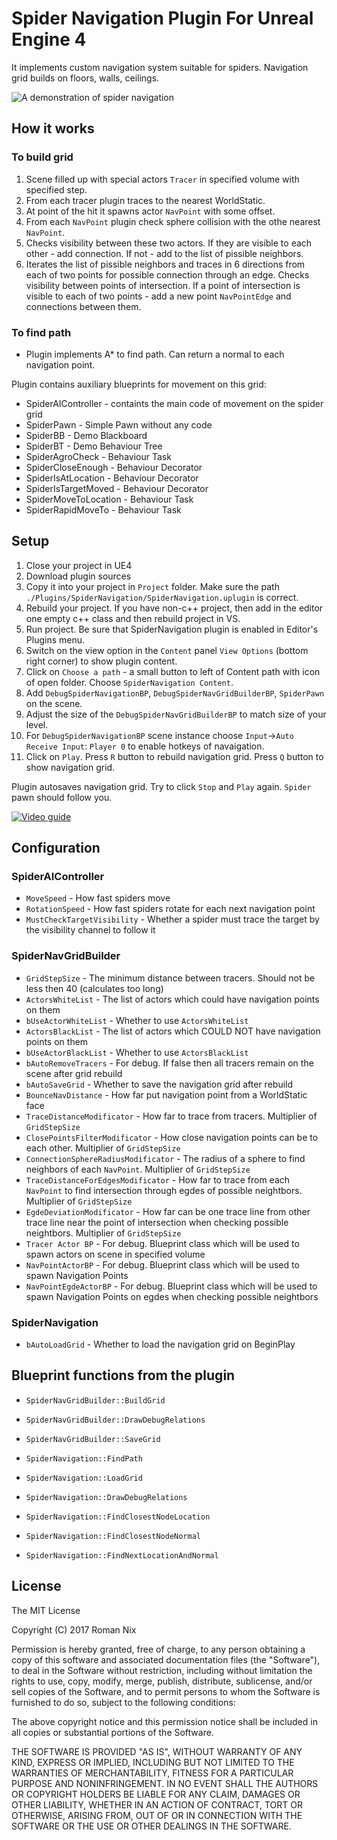 # Spider Navigation Plugin For Unreal Engine 4

It implements custom navigation system suitable for spiders.
Navigation grid builds on floors, walls, ceilings.

![A demonstration of spider navigation](http://s.getid.org/github/spider-navigation-plugin.gif)

## How it works

### To build grid

1. Scene filled up with special actors `Tracer` in specified volume with specified step.
2. From each tracer plugin traces to the nearest WorldStatic.
3. At point of the hit it spawns actor `NavPoint` with some offset.
4. From each `NavPoint` plugin check sphere collision with the othe nearest `NavPoint`.
5. Checks visibility between these two actors. If they are visible to each other - add connection. If not - add to the list of pissible neighbors.
6. Iterates the list of pissible neighbors and traces in 6 directions from each of two points for possible connection through an edge. 
Checks visibility between points of intersection. If a point of intersection is visible to each of two points - add a new point `NavPointEdge` and connections between them.

### To find path
* Plugin implements A* to find path. Can return a normal to each navigation point.

Plugin contains auxiliary blueprints for movement on this grid:

* SpiderAIController - containts the main code of movement on the spider grid
* SpiderPawn - Simple Pawn without any code
* SpiderBB - Demo Blackboard
* SpiderBT - Demo Behaviour Tree
* SpiderAgroCheck - Behaviour Task
* SpiderCloseEnough - Behaviour Decorator
* SpiderIsAtLocation - Behaviour Decorator
* SpiderIsTargetMoved - Behaviour Decorator
* SpiderMoveToLocation - Behaviour Task
* SpiderRapidMoveTo - Behaviour Task

## Setup

1. Close your project in UE4
2. Download plugin sources
3. Copy it into your project in `Project` folder. Make sure the path `./Plugins/SpiderNavigation/SpiderNavigation.uplugin` is correct.
4. Rebuild your project. If you have non-c++ project, then add in the editor one empty c++ class and then rebuild project in VS.
5. Run project. Be sure that SpiderNavigation plugin is enabled in Editor's Plugins menu.
6. Switch on the view option in the `Content` panel `View Options` (bottom right corner) to show plugin content.
7. Click on `Choose a path` - a small button to left of Content path with icon of open folder. Choose `SpiderNavigation Content`.
8. Add `DebugSpiderNavigationBP`, `DebugSpiderNavGridBuilderBP`, `SpiderPawn` on the scene.
9. Adjust the size of the `DebugSpiderNavGridBuilderBP` to match size of your level.
10. For `DebugSpiderNavigationBP` scene instance choose `Input`->`Auto Receive Input`: `Player 0` to enable hotkeys of navaigation.
11. Click on `Play`. Press `R` button to rebuild navigation grid. Press `Q` button to show navigation grid.

Plugin autosaves navigation grid. Try to click `Stop` and `Play` again. `Spider` pawn should follow you.

[![Video guide](https://img.youtube.com/vi/ayobvtejDKg/0.jpg)](https://www.youtube.com/watch?v=ayobvtejDKg)

## Configuration

### SpiderAIController

* `MoveSpeed` - How fast spiders move
* `RotationSpeed` - How fast spiders rotate for each next navigation point
* `MustCheckTargetVisibility` - Whether a spider must trace the target by the visibility channel to follow it

### SpiderNavGridBuilder

* `GridStepSize` - The minimum distance between tracers. Should not be less then 40 (calculates too long)
* `ActorsWhiteList` - The list of actors which could have navigation points on them
* `bUseActorWhiteList` - Whether to use `ActorsWhiteList`
* `ActorsBlackList` - The list of actors which COULD NOT have navigation points on them
* `bUseActorBlackList` - Whether to use `ActorsBlackList`
* `bAutoRemoveTracers` - For debug. If false then all tracers remain on the scene after grid rebuild
* `bAutoSaveGrid` - Whether to save the navigation grid after rebuild
* `BounceNavDistance` - How far put navigation point from a WorldStatic face
* `TraceDistanceModificator` - How far to trace from tracers. Multiplier of `GridStepSize`
* `ClosePointsFilterModificator` - How close navigation points can be to each other. Multiplier of `GridStepSize`
* `ConnectionSphereRadiusModificator` - The radius of a sphere to find neighbors of each `NavPoint`. Multiplier of `GridStepSize`
* `TraceDistanceForEdgesModificator` - How far to trace from each `NavPoint` to find intersection through egdes of possible neightbors. Multiplier of `GridStepSize`
* `EgdeDeviationModificator` - How far can be one trace line from other trace line near the point of intersection when checking possible neightbors. Multiplier of `GridStepSize`
* `Tracer Actor BP` - For debug. Blueprint class which will be used to spawn actors on scene in specified volume
* `NavPointActorBP` - For debug. Blueprint class which will be used to spawn Navigation Points
* `NavPointEgdeActorBP` - For debug. Blueprint class which will be used to spawn Navigation Points on egdes when checking possible neightbors

### SpiderNavigation

* `bAutoLoadGrid` - Whether to load the navigation grid on BeginPlay

## Blueprint functions from the plugin

* `SpiderNavGridBuilder::BuildGrid`
* `SpiderNavGridBuilder::DrawDebugRelations`
* `SpiderNavGridBuilder::SaveGrid`

* `SpiderNavigation::FindPath`
* `SpiderNavigation::LoadGrid`
* `SpiderNavigation::DrawDebugRelations`
* `SpiderNavigation::FindClosestNodeLocation`
* `SpiderNavigation::FindClosestNodeNormal`
* `SpiderNavigation::FindNextLocationAndNormal`

## License

The MIT License

Copyright (C) 2017 Roman Nix

Permission is hereby granted, free of charge, to any person obtaining a copy
of this software and associated documentation files (the "Software"), to deal
in the Software without restriction, including without limitation the rights
to use, copy, modify, merge, publish, distribute, sublicense, and/or sell
copies of the Software, and to permit persons to whom the Software is
furnished to do so, subject to the following conditions:

The above copyright notice and this permission notice shall be included in
all copies or substantial portions of the Software.

THE SOFTWARE IS PROVIDED "AS IS", WITHOUT WARRANTY OF ANY KIND, EXPRESS OR
IMPLIED, INCLUDING BUT NOT LIMITED TO THE WARRANTIES OF MERCHANTABILITY,
FITNESS FOR A PARTICULAR PURPOSE AND NONINFRINGEMENT. IN NO EVENT SHALL THE
AUTHORS OR COPYRIGHT HOLDERS BE LIABLE FOR ANY CLAIM, DAMAGES OR OTHER
LIABILITY, WHETHER IN AN ACTION OF CONTRACT, TORT OR OTHERWISE, ARISING FROM,
OUT OF OR IN CONNECTION WITH THE SOFTWARE OR THE USE OR OTHER DEALINGS IN
THE SOFTWARE.
